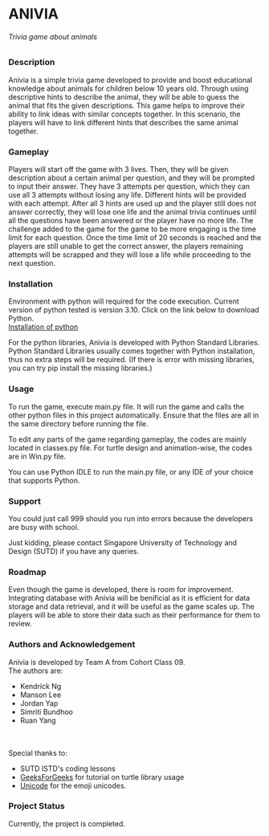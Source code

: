 # __ANIVIA__
###### *Trivia game about animals* 

### Description
Anivia is a simple trivia game developed to provide and boost educational knowledge about animals for children below 10 years old. Through using descriptive hints to describe the animal, they will be able to guess the animal that fits the given descriptions. This game helps to improve their ability to link ideas with similar concepts together. In this scenario, the players will have to link different hints that describes the same animal together.

### Gameplay
Players will start off the game with 3 lives. Then, they will be given description about a certain animal per question, and they will be prompted to input their answer. They have 3 attempts per question, which they can use all 3 attempts without losing any life. Different hints will be provided with each attempt. After all 3 hints are used up and the player still does not answer correctly, they will lose one life and the animal trivia continues until all the questions have been answered or the player have no more life. The challenge added to the game for the game to be more engaging is the time limit for each question. Once the time limit of 20 seconds is reached and the players are still unable to get the correct answer, the players remaining attempts will be scrapped and they will lose a life while proceeding to the next question.   

### Installation
Environment with python will required for the code execution. Current version of python tested is version 3.10. Click on the link below to download Python.  
[Installation of python](https://www.python.org/downloads/)  

For the python libraries, Anivia is developed with Python Standard Libraries. Python Standard Libraries usually comes together with Python installation, thus no extra steps will be required. (If there is error with missing libraries, you can try pip install the missing libraries.)


### Usage
To run the game, execute main.py file. It will run the game and calls the other python files in this project automatically. Ensure that the files are all in the same directory before running the file.  

To edit any parts of the game regarding gameplay, the codes are mainly located in classes.py file. For turtle design and animation-wise, the codes are in Win.py file.

You can use Python IDLE to run the main.py file, or any IDE of your choice that supports Python.

### Support
You could just call 999 should you run into errors because the developers are busy with school.  

Just kidding, please contact Singapore University of Technology and Design (SUTD) if you have any queries.

### Roadmap
Even though the game is developed, there is room for improvement. Integrating database with Anivia will be benificial as it is efficient for data storage and data retrieval, and it will be useful as the game scales up. The players will be able to store their data such as their performance for them to review.

### Authors and Acknowledgement
Anivia is developed by Team A from Cohort Class 09.  
The authors are: 
- Kendrick Ng
- Manson Lee
- Jordan Yap
- Simriti Bundhoo
- Ruan Yang   
  
<br></br>
Special thanks to:
- SUTD ISTD's coding lessons
- [GeeksForGeeks](https://www.geeksforgeeks.org/) for tutorial on turtle library usage
- [Unicode](https://home.unicode.org/) for the emoji unicodes.

### Project Status
Currently, the project is completed.